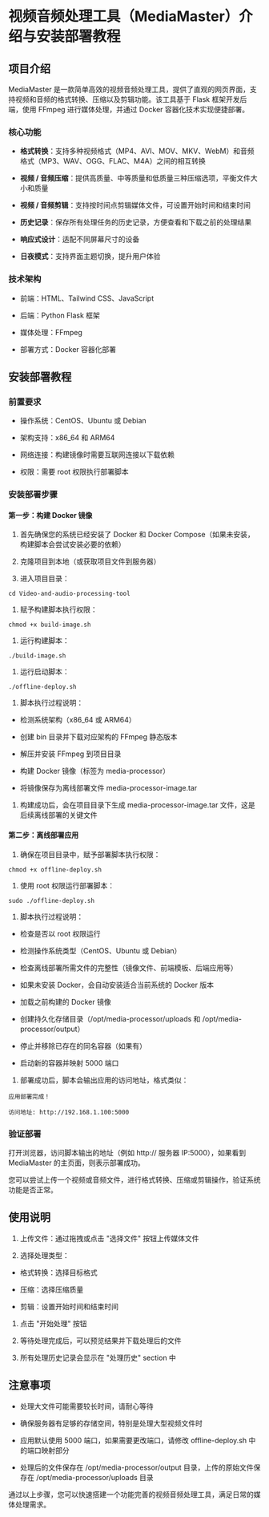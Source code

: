 # 视频音频处理工具（MediaMaster）介绍与安装部署教程

## 项目介绍

MediaMaster 是一款简单高效的视频音频处理工具，提供了直观的网页界面，支持视频和音频的格式转换、压缩以及剪辑功能。该工具基于 Flask 框架开发后端，使用 FFmpeg 进行媒体处理，并通过 Docker 容器化技术实现便捷部署。

### 核心功能



*   **格式转换**：支持多种视频格式（MP4、AVI、MOV、MKV、WebM）和音频格式（MP3、WAV、OGG、FLAC、M4A）之间的相互转换

*   **视频 / 音频压缩**：提供高质量、中等质量和低质量三种压缩选项，平衡文件大小和质量

*   **视频 / 音频剪辑**：支持按时间点剪辑媒体文件，可设置开始时间和结束时间

*   **历史记录**：保存所有处理任务的历史记录，方便查看和下载之前的处理结果

*   **响应式设计**：适配不同屏幕尺寸的设备

*   **日夜模式**：支持界面主题切换，提升用户体验

### 技术架构



*   前端：HTML、Tailwind CSS、JavaScript

*   后端：Python Flask 框架

*   媒体处理：FFmpeg

*   部署方式：Docker 容器化部署

## 安装部署教程

### 前置要求



*   操作系统：CentOS、Ubuntu 或 Debian

*   架构支持：x86\_64 和 ARM64

*   网络连接：构建镜像时需要互联网连接以下载依赖

*   权限：需要 root 权限执行部署脚本

### 安装部署步骤

#### 第一步：构建 Docker 镜像



1.  首先确保您的系统已经安装了 Docker 和 Docker Compose（如果未安装，构建脚本会尝试安装必要的依赖）

2.  克隆项目到本地（或获取项目文件到服务器）

3.  进入项目目录：



```
cd Video-and-audio-processing-tool
```



1.  赋予构建脚本执行权限：



```
chmod +x build-image.sh
```



1.  运行构建脚本：



```
./build-image.sh
```

1.  运行启动脚本：


```
./offline-deploy.sh
```



1.  脚本执行过程说明：

*   检测系统架构（x86\_64 或 ARM64）

*   创建 bin 目录并下载对应架构的 FFmpeg 静态版本

*   解压并安装 FFmpeg 到项目目录

*   构建 Docker 镜像（标签为 media-processor）

*   将镜像保存为离线部署文件 media-processor-image.tar

1.  构建成功后，会在项目目录下生成 media-processor-image.tar 文件，这是后续离线部署的关键文件

#### 第二步：离线部署应用



1.  确保在项目目录中，赋予部署脚本执行权限：



```
chmod +x offline-deploy.sh
```



1.  使用 root 权限运行部署脚本：



```
sudo ./offline-deploy.sh
```



1.  脚本执行过程说明：

*   检查是否以 root 权限运行

*   检测操作系统类型（CentOS、Ubuntu 或 Debian）

*   检查离线部署所需文件的完整性（镜像文件、前端模板、后端应用等）

*   如果未安装 Docker，会自动安装适合当前系统的 Docker 版本

*   加载之前构建的 Docker 镜像

*   创建持久化存储目录（/opt/media-processor/uploads 和 /opt/media-processor/output）

*   停止并移除已存在的同名容器（如果有）

*   启动新的容器并映射 5000 端口

1.  部署成功后，脚本会输出应用的访问地址，格式类似：



```
应用部署完成！

访问地址: http://192.168.1.100:5000
```

### 验证部署

打开浏览器，访问脚本输出的地址（例如 http:// 服务器 IP:5000），如果看到 MediaMaster 的主页面，则表示部署成功。

您可以尝试上传一个视频或音频文件，进行格式转换、压缩或剪辑操作，验证系统功能是否正常。

## 使用说明



1.  上传文件：通过拖拽或点击 "选择文件" 按钮上传媒体文件

2.  选择处理类型：

*   格式转换：选择目标格式

*   压缩：选择压缩质量

*   剪辑：设置开始时间和结束时间

1.  点击 "开始处理" 按钮

2.  等待处理完成后，可以预览结果并下载处理后的文件

3.  所有处理历史记录会显示在 "处理历史" section 中

## 注意事项



*   处理大文件可能需要较长时间，请耐心等待

*   确保服务器有足够的存储空间，特别是处理大型视频文件时

*   应用默认使用 5000 端口，如果需要更改端口，请修改 offline-deploy.sh 中的端口映射部分

*   处理后的文件保存在 /opt/media-processor/output 目录，上传的原始文件保存在 /opt/media-processor/uploads 目录

通过以上步骤，您可以快速搭建一个功能完善的视频音频处理工具，满足日常的媒体处理需求。
